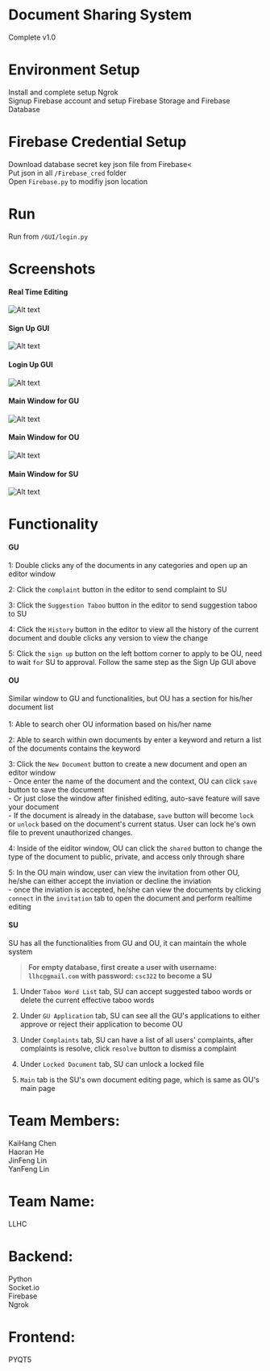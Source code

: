# Document Sharing System
Complete v1.0<br/>

# Environment Setup
Install and complete setup Ngrok<br/>
Signup Firebase account and setup Firebase Storage and Firebase Database<br/>

# Firebase Credential Setup
Download database secret key json file from Firebase<<br/>
Put json in all `/Firebase_cred` folder<br/>
Open `Firebase.py` to modifiy json location<br/>

# Run
Run from `/GUI/login.py`<br/>

# Screenshots
#### Real Time Editing<br/>
![Alt text](/images/RealTimeEdit.gif?raw=true)<br/>
#### Sign Up GUI<br/>
![Alt text](/images/Signup.png?raw=true)<br/>
#### Login Up GUI<br/>
![Alt text](/images/login.png?raw=true)
#### Main Window for GU<br/>
![Alt text](/images/GUMainWindow.png?raw=true)
#### Main Window for OU<br/>
![Alt text](/images/OUMainPage.png?raw=true)
#### Main Window for SU<br/>
![Alt text](/images/SUMainWindow.png?raw=true)

# Functionality
#### GU
  1: Double clicks any of the documents in any categories and open up an editor window<br/>
        
  2: Click the `complaint` button in the editor to send complaint to SU<br/>
        
  3: Click the `Suggestion Taboo` button in the editor to send suggestion taboo to SU<br/>
        
  4: Click the `History` button in the editor to view all the history of the current document and double clicks any version to view the change<br/>
                
  5: Click the `sign up` button on the left bottom corner to apply to be OU, need to wait `for` SU to approval. Follow the same step as the Sign Up GUI above<br/>

#### OU
   Similar window to GU and functionalities, but OU has a section for his/her document list<br/>          
  1: Able to search oher OU information based on his/her name<br/>
         
  2: Able to search within own documents by enter a keyword and return a list of the documents contains the keyword<br/>
           
  3: Click the `New Document` button to create a new document and open an editor window<br/>
           - Once enter the name of the document and the context, OU can click `save` button to save the document<br/>
           - Or just close the window after finished editing, auto-save feature will save your document<br/>
           - If the document is already in the database, `save` button will become `lock` or `unlock` based on the document's current status. User can lock he's own file to prevent unauthorized changes.<br/>
           
  4: Inside of the eiditor window, OU can click the `shared` button to change the type of the document to public, private, and access only through share<br/>
         
  5: In the OU main window, user can view the invitation from other OU, he/she can either accept the inviation or decline the inviation<br/>
           - once the inviation is accepted, he/she can view the documents by clicking `connect` in the `invitation` tab to open the document and perform realtime editing<br/>

#### SU
  SU has all the functionalities from GU and OU, it can maintain the whole system<br/>
  > **For empty database, first create a user with username: `llhc@gmail.com` with password: `csc322` to become a SU**<br/>
  
  1. Under `Taboo Word List` tab, SU can accept suggested taboo words or delete the current effective taboo words<br/>
  
  2. Under `GU Application` tab, SU can see all the GU's applications to either approve or reject their application to become OU<br/>
  
  3. Under `Complaints` tab, SU can have a list of all users' complaints, after complaints is resolve, click `resolve` button to dismiss a complaint<br/>
  
  4. Under `Locked Document` tab, SU can unlock a locked file<br/>
  
  5. `Main` tab is the SU's own document editing page, which is same as OU's main page<br/>


# Team Members:
KaiHang Chen<br>
Haoran He<br>
JinFeng Lin<br>
YanFeng Lin<br>

# Team Name:
LLHC

# Backend:
Python<br>
Socket.io<br>
Firebase<br>
Ngrok<br/>

# Frontend:
PYQT5
